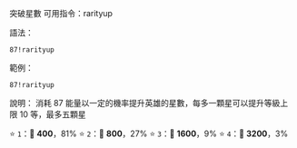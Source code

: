 突破星數
可用指令：rarityup

語法：
```
87!rarityup
```

範例：
```
87!rarityup
```
說明：
消耗 87 能量以一定的機率提升英雄的星數，每多一顆星可以提升等級上限 10 等，最多五顆星

:star: `1`：:battery: **400**，81%
:star: `2`：:battery: **800**，27%
:star: `3`：:battery: **1600**，9%
:star: `4`：:battery: **3200**，3%
